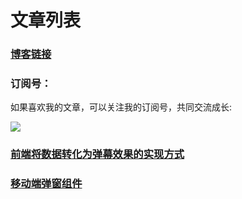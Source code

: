 # 文章列表

### [博客链接](http://obkoro1.com/)

### 订阅号：

如果喜欢我的文章，可以关注我的订阅号，共同交流成长:

 ![](https://user-gold-cdn.xitu.io/2018/5/1/1631b6f52f7e7015?w=344&h=344&f=jpeg&s=8317)

### [前端将数据转化为弹幕效果的实现方式](http://obkoro1.com/2018/04/30/%E5%89%8D%E7%AB%AF%E5%B0%86%E6%95%B0%E6%8D%AE%E8%BD%AC%E5%8C%96%E4%B8%BA%E5%BC%B9%E5%B9%95%E6%95%88%E6%9E%9C%E7%9A%84%E5%AE%9E%E7%8E%B0%E6%96%B9%E5%BC%8F/)

### [移动端弹窗组件](http://obkoro1.com/2018/04/22/%E8%AE%BA%E5%A6%82%E4%BD%95%E7%94%A8Vue%E5%AE%9E%E7%8E%B0%E4%B8%80%E4%B8%AA%E5%BC%B9%E7%AA%97-%E4%B8%80%E4%B8%AA%E7%AE%80%E5%8D%95%E7%9A%84%E7%BB%84%E4%BB%B6%E5%AE%9E%E7%8E%B0/)